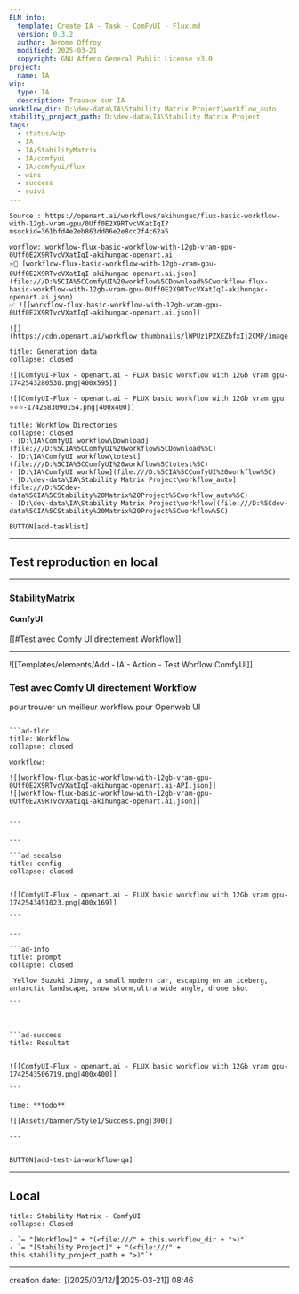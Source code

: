 ```yaml
---
ELN info:
  template: Create IA - Task - ComFyUI - Flux.md
  version: 0.3.2
  author: Jerome Offroy
  modified: 2025-03-21
  copyright: GNU Affero General Public License v3.0
project:
  name: IA
wip:
  type: IA
  description: Travaux sur IA
workflow_dir: D:\dev-data\IA\Stability Matrix Project\workflow_auto
stability_project_path: D:\dev-data\IA\Stability Matrix Project
tags:
  - status/wip
  - IA
  - IA/StabilityMatrix
  - IA/comfyui
  - IA/comfyui/flux
  - wins
  - success
  - suivi
---
```

````ad-tip
Source : https://openart.ai/workflows/akihungac/flux-basic-workflow-with-12gb-vram-gpu/0Uff0E2X9RTvcVXatIqI?msockid=361bfd4e2eb863dd06e2e8cc2f4c62a5

worflow: workflow-flux-basic-workflow-with-12gb-vram-gpu-0Uff0E2X9RTvcVXatIqI-akihungac-openart.ai
⭐🚧 [workflow-flux-basic-workflow-with-12gb-vram-gpu-0Uff0E2X9RTvcVXatIqI-akihungac-openart.ai.json](file:///D:%5CIA%5CComfyUI%20workflow%5CDownload%5Cworkflow-flux-basic-workflow-with-12gb-vram-gpu-0Uff0E2X9RTvcVXatIqI-akihungac-openart.ai.json)
✅ ![[workflow-flux-basic-workflow-with-12gb-vram-gpu-0Uff0E2X9RTvcVXatIqI-akihungac-openart.ai.json]]

![](https://cdn.openart.ai/workflow_thumbnails/lWPUz1PZXEZbfxIj2CMP/image_RYIFjk6E_1722582589117_raw.jpg)
````

````ad-quote
title: Generation data
collapse: closed

![[ComfyUI-Flux - openart.ai - FLUX basic workflow with 12Gb vram gpu-1742543280530.png|400x595]]

![[ComfyUI-Flux - openart.ai - FLUX basic workflow with 12Gb vram gpu ⭐⭐⭐-1742583090154.png|400x400]]

````


```ad-info
title: Workflow Directories
collapse: closed
- [D:\IA\ComfyUI workflow\Download](file:///D:%5CIA%5CComfyUI%20workflow%5CDownload%5C)
- [D:\IA\ComfyUI workflow\totest](file:///D:%5CIA%5CComfyUI%20workflow%5Ctotest%5C)
- [D:\IA\ComfyUI workflow](file:///D:%5CIA%5CComfyUI%20workflow%5C)
- [D:\dev-data\IA\Stability Matrix Project\workflow_auto](file:///D:%5Cdev-data%5CIA%5CStability%20Matrix%20Project%5Cworkflow_auto%5C)
- [D:\dev-data\IA\Stability Matrix Project\workflow](file:///D:%5Cdev-data%5CIA%5CStability%20Matrix%20Project%5Cworkflow%5C)
```




`BUTTON[add-tasklist]`


---

## Test reproduction en local

---
### StabilityMatrix 

#### ComfyUI 
[[#Test avec Comfy UI directement Workflow]]

---

![[Templates/elements/Add - IA - Action - Test Worflow ComfyUI]]
### Test avec Comfy UI directement Workflow
pour trouver un meilleur workflow pour  Openweb UI 



```````ad-success

```ad-tldr
title: Workflow
collapse: closed

workflow: 

![[workflow-flux-basic-workflow-with-12gb-vram-gpu-0Uff0E2X9RTvcVXatIqI-akihungac-openart.ai-API.json]]
![[workflow-flux-basic-workflow-with-12gb-vram-gpu-0Uff0E2X9RTvcVXatIqI-akihungac-openart.ai.json]]


```

---

```ad-seealso
title: config
collapse: closed


![[ComfyUI-Flux - openart.ai - FLUX basic workflow with 12Gb vram gpu-1742543491023.png|400x169]]

```

---

```ad-info
title: prompt 
collapse: closed 

 Yellow Suzuki Jimny, a small modern car, escaping on an iceberg, antarctic landscape, snow storm,ultra wide angle, drone shot

```

---

```ad-success
title: Resultat 
 

![[ComfyUI-Flux - openart.ai - FLUX basic workflow with 12Gb vram gpu-1742543506719.png|400x400]]

```

time: **todo**

![[Assets/banner/Style1/Success.png|300]]

---


```````

`BUTTON[add-test-ia-workflow-qa]`


---
## Local

```ad-tip
title: Stability Matrix - ComfyUI
collapse: Closed

- `= "[Workflow]" + "(<file:///" + this.workflow_dir + ">)"`
- `= "[Stability Project]" + "(<file:///" + this.stability_project_path + ">)"`*
```

---
creation date:: [[2025/03/12/📒2025-03-21]]  08:46


